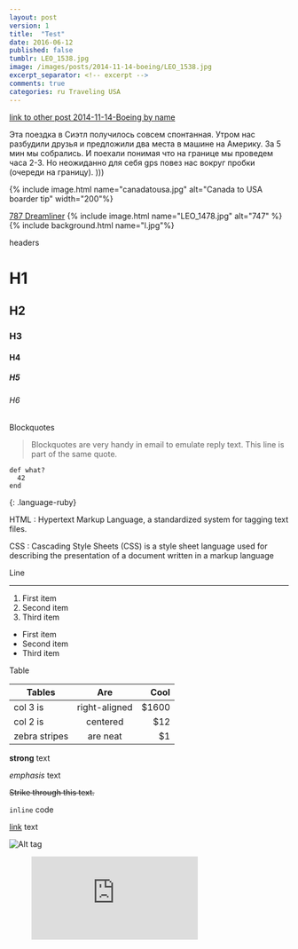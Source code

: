 ```yaml
---
layout: post
version: 1
title:  "Test"
date: 2016-06-12
published: false
tumblr: LEO_1538.jpg
image: /images/posts/2014-11-14-boeing/LEO_1538.jpg
excerpt_separator: <!-- excerpt -->
comments: true
categories: ru Traveling USA
---
```


<p>
    <a href="{% post_url 2014-11-14-Boeing %}"> link to other post 2014-11-14-Boeing  by name </a>
</p>

Эта поездка в Сиэтл получилось совсем спонтанная.
Утром нас разбудили друзья и предложили два места в машине на Америку. За 5 мин мы собрались. И поехали понимая что на границе мы проведем часа 2-3. Но неожиданно для себя gps повез нас вокруг пробки (очереди на границу). )))
<!-- excerpt -->
{% include image.html name="canadatousa.jpg" alt="Canada to USA boarder tip" width="200"%}

[787 Dreamliner](http://www.boeing.com/boeing/commercial/787family/index.page?)
{% include image.html name="LEO_1478.jpg" alt="747" %}
{% include background.html name="l.jpg"%}


headers

# H1

## H2

### H3

#### H4

##### H5

###### H6


Blockquotes

> Blockquotes are very handy in email to emulate reply text.
> This line is part of the same quote.



```
def what?
  42
end
```
{: .language-ruby}


HTML
: Hypertext Markup Language, a standardized system for tagging text files.

CSS
: Cascading Style Sheets (CSS) is a style sheet language used for describing the presentation of a document written in a markup language

Line

---

1. First item
2. Second item
3. Third item

* First item
* Second item
* Third item

Table

| Tables        | Are           | Cool  |
| ------------- |:-------------:| -----:|
| col 3 is      | right-aligned | $1600 |
| col 2 is      | centered      |   $12 |
| zebra stripes | are neat      |    $1 |


**strong** text

_emphasis_ text

~~Strike through this text.~~

`inline` code

[link](http://jekyllrb.com) text

![Alt tag](/path/to/image.jpg)

<figure class="video_container">
  <iframe src="https://www.youtube.com/embed/NoFLJLJ7abE" frameborder="0" allowfullscreen="true"> </iframe>
</figure>
